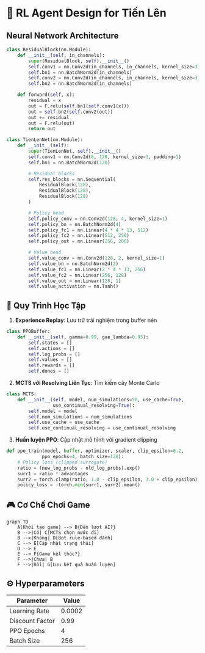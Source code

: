 # 🧠 RL Agent Design for Tiến Lên

## Neural Network Architecture

```python
class ResidualBlock(nn.Module):
    def __init__(self, in_channels):
        super(ResidualBlock, self).__init__()
        self.conv1 = nn.Conv2d(in_channels, in_channels, kernel_size=3, padding=1)
        self.bn1 = nn.BatchNorm2d(in_channels)
        self.conv2 = nn.Conv2d(in_channels, in_channels, kernel_size=3, padding=1)
        self.bn2 = nn.BatchNorm2d(in_channels)

    def forward(self, x):
        residual = x
        out = F.relu(self.bn1(self.conv1(x)))
        out = self.bn2(self.conv2(out))
        out += residual
        out = F.relu(out)
        return out

class TienLenNet(nn.Module):
    def __init__(self):
        super(TienLenNet, self).__init__()
        self.conv1 = nn.Conv2d(6, 128, kernel_size=3, padding=1)
        self.bn1 = nn.BatchNorm2d(128)

        # Residual blocks
        self.res_blocks = nn.Sequential(
            ResidualBlock(128),
            ResidualBlock(128),
            ResidualBlock(128)
        )

        # Policy head
        self.policy_conv = nn.Conv2d(128, 4, kernel_size=1)
        self.policy_bn = nn.BatchNorm2d(4)
        self.policy_fc1 = nn.Linear(4 * 4 * 13, 512)
        self.policy_fc2 = nn.Linear(512, 256)
        self.policy_out = nn.Linear(256, 200)

        # Value head
        self.value_conv = nn.Conv2d(128, 2, kernel_size=1)
        self.value_bn = nn.BatchNorm2d(2)
        self.value_fc1 = nn.Linear(2 * 4 * 13, 256)
        self.value_fc2 = nn.Linear(256, 128)
        self.value_out = nn.Linear(128, 1)
        self.value_activation = nn.Tanh()
```

## 🔄 Quy Trình Học Tập

1. **Experience Replay**: Lưu trữ trải nghiệm trong buffer nén

```python
class PPOBuffer:
    def __init__(self, gamma=0.99, gae_lambda=0.95):
        self.states = []
        self.actions = []
        self.log_probs = []
        self.values = []
        self.rewards = []
        self.dones = []
```

2. **MCTS với Resolving Liên Tục**: Tìm kiếm cây Monte Carlo

```python
class MCTS:
    def __init__(self, model, num_simulations=50, use_cache=True,
                 use_continual_resolving=True):
        self.model = model
        self.num_simulations = num_simulations
        self.use_cache = use_cache
        self.use_continual_resolving = use_continual_resolving
```

3. **Huấn luyện PPO**: Cập nhật mô hình với gradient clipping

```python
def ppo_train(model, buffer, optimizer, scaler, clip_epsilon=0.2,
             ppo_epochs=4, batch_size=128):
    # Policy loss (clipped surrogate)
    ratio = (new_log_probs - old_log_probs).exp()
    surr1 = ratio * advantages
    surr2 = torch.clamp(ratio, 1.0 - clip_epsilon, 1.0 + clip_epsilon) * advantages
    policy_loss = -torch.min(surr1, surr2).mean()
```

## 🎮 Cơ Chế Chơi Game

```mermaid
graph TD
    A[Khởi tạo game] --> B{Đến lượt AI?}
    B -->|Có| C[MCTS chọn nước đi]
    B -->|Không| D[Bot rule-based đánh]
    C --> E[Cập nhật trạng thái]
    D --> E
    E --> F{Game kết thúc?}
    F -->|Chưa| B
    F -->|Rồi| G[Lưu kết quả huấn luyện]
```

## ⚙️ Hyperparameters

| Parameter       | Value  |
| --------------- | ------ |
| Learning Rate   | 0.0002 |
| Discount Factor | 0.99   |
| PPO Epochs      | 4      |
| Batch Size      | 256    |
